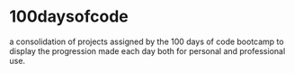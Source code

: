 # 100daysofcode
a consolidation of projects assigned by the 100 days of code bootcamp to display the progression made each day both for personal and professional use.
